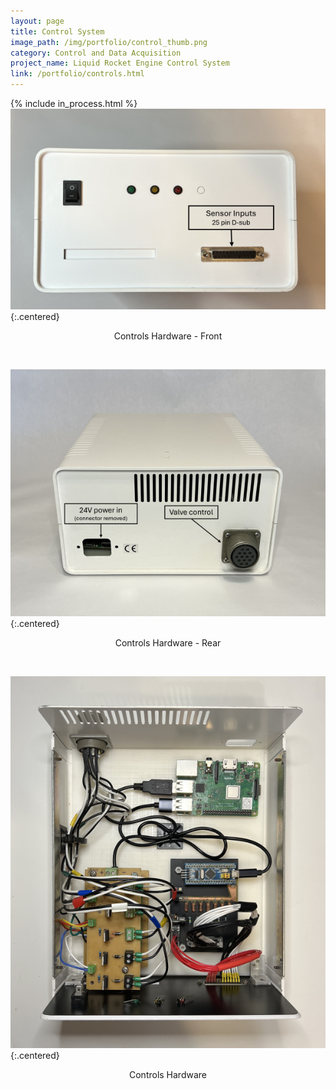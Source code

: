 ```yaml
---
layout: page
title: Control System
image_path: /img/portfolio/control_thumb.png
category: Control and Data Acquisition
project_name: Liquid Rocket Engine Control System
link: /portfolio/controls.html
---
```


{% include in_process.html %}
<br/>
![Control system hardware front](/img/portfolio/con_front_label600.png){:.centered}
<p style="text-align:center">Controls Hardware - Front</p>
<br/>

![Control system hardware rear](/img/portfolio/con_back_label600.png){:.centered}
<p style="text-align:center">Controls Hardware - Rear</p>
<br/>

![Control system hardware inside](/img/portfolio/con_top600.png){:.centered}
<p style="text-align:center">Controls Hardware</p>
<br/>